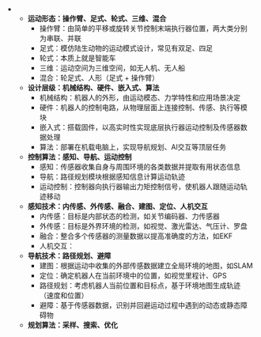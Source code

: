 
+ 
	+ **运动形态：操作臂、足式、轮式、三维、混合**
		+ 操作臂：由简单的平移或旋转关节控制末端执行器位置，两大类分别为串联、并联
		+ 足式：模仿陆生动物的运动模式设计，常见有双足、四足
		+ 轮式：本质上就是智能车
		+ 三维：运动空间为三维空间，如无人机、无人船
		+ 混合：轮足式、人形（足式 + 操作臂）
	+ **设计层级：机械结构、硬件、嵌入式、算法**
		+ 机械结构：机器人的外形，由运动模态、力学特性和应用场景决定
		+ 硬件：机器人的控制电路，从物理层面上连接控制、传感、执行等模块
		+ 嵌入式：搭载固件，以高实时性实现底层执行器运动控制及传感器数据处理
		+ 算法：部署在机载电脑上，实现导航规划、AI交互等顶层任务
	+ **控制算法：感知、导航、运动控制**
		+ 感知：传感器收集自身与周围环境的各类数据并提取有用状态信息
		+ 导航：路径规划模块根据感知信息计算运动轨迹
		+ 运动控制：控制器向执行器输出力矩控制信号，使机器人跟随运动轨迹移动
	+ **感知技术：内传感、外传感、融合、建图、定位、人机交互**
		+ 内传感：目标是内部状态的检测，如关节编码器、力传感器
		+ 外传感：目标是外界环境的检测，如视觉、激光雷达、气压计、罗盘
		+ 融合：整合多个传感器的测量数据以提高准确度的方法，如EKF
		+ 人机交互：
	+ **导航技术：路径规划、避障**
		+ 建图：根据运动中收集的外部传感数据建立全局环境的地图，如SLAM
		+ 定位：确定机器人在当前环境中的位置，如视觉里程计、GPS
		+ 路径规划：考虑机器人当前位置和目标点，基于环境地图生成轨迹（速度和位置）
		+ 避障：基于传感器数据，识别并回避运动过程中遇到的动态或静态障碍物
	+ **规划算法：采样、搜索、优化**





